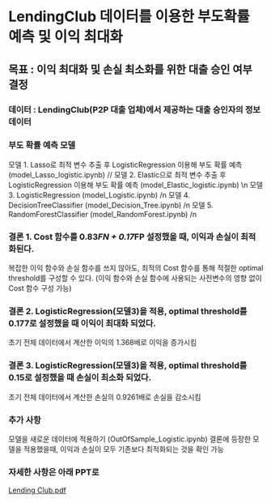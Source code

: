 # LendingClub 데이터를 이용한 부도확률 예측 및 이익 최대화
## 목표 : 이익 최대화 및 손실 최소화를 위한 대출 승인 여부 결정
### 데이터 : LendingClub(P2P 대출 업체)에서 제공하는 대출 승인자의 정보 데이터

### 부도 확률 예측 모델
모델 1. Lasso로 최적 변수 추출 후 LogisticRegression 이용해 부도 확률 예측 (model_Lasso_logistic.ipynb) //
모델 2. Elastic으로 최적 변수 추출 후 LogisticRegression 이용해 부도 확률 예측 (model_Elastic_logistic.ipynb) \n
모델 3. LogisticRegression (model_Logistic.ipynb) /n
모델 4. DecisionTreeClassifier (model_Decision_Tree.ipynb) /n
모델 5. RandomForestClassifier (model_RandomForest.ipynb) /n

### 결론 1. Cost 함수를 0.83*FN + 0.17*FP 설정했을 때, 이익과 손실이 최적화된다.
복잡한 이익 함수와 손실 함수를 쓰지 않아도, 최적의 Cost 함수를 통해 적절한 optimal threshold를 구성할 수 있다.
(이익 함수와 손실 함수에 사용되는 사전변수의 영향 없이 Cost 함수 구성 가능)

### 결론 2. LogisticRegression(모델3)을 적용, optimal threshold를 0.177로 설정했을 때 이익이 최대화 되었다.
초기 전체 데이터에서 계산한 이익의 1.368배로 이익을 증가시킴

### 결론 3. LogisticRegression(모델3)을 적용, optimal threshold를 0.15로 설정했을 때 손실이 최소화 되었다.
초기 전체 데이터에서 계산한 손실의 0.9261배로 손실을 감소시킴


### 추가 사항
모델을 새로운 데이터에 적용하기 (OutOfSample_Logistic.ipynb)
결론에 등장한 모델을 적용했을때, 이익과 손실이 모두 기존보다 최적화되는 것을 확인 가능

### 자세한 사항은 아래 PPT로
[Lending Club.pdf](https://github.com/alswjd2432/desktop-tutorial/files/11948506/Lending.Club.pdf)
